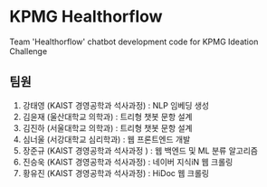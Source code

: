 # KPMG Healthorflow
Team 'Healthorflow' chatbot development code for KPMG Ideation Challenge

## 팀원
1. 강태영 (KAIST 경영공학과 석사과정) : NLP 임베딩 생성
2. 김윤재 (울산대학교 의학과) : 트리형 챗봇 문항 설계
3. 김진하 (서울대학교 의학과) : 트리형 챗봇 문항 설계
4. 심너울 (서강대학교 심리학과) : 웹 프론트엔드 개발
5. 장준규 (KAIST 경영공학과 석사과정 ) : 웹 백엔드 및 ML 분류 알고리즘
6. 진승욱 (KAIST 경영공학과 석사과정) : 네이버 지식iN 웹 크롤링
7. 황유진 (KAIST 경영공학과 석사과정) : HiDoc 웹 크롤링
